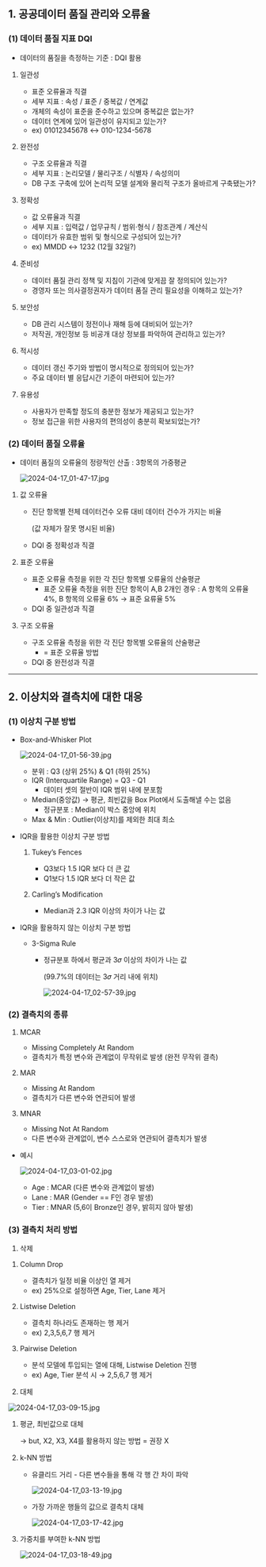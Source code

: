 ## 1. 공공데이터 품질 관리와 오류율

### (1) 데이터 품질 지표 DQI

- 데이터의 품질을 측정하는 기준 : DQI 활용

1. 일관성 
    - 표준 오류율과 직결
    - 세부 지표 : 속성 / 표준 / 중복값 / 연계값
    - 개체의 속성이 표준을 준수하고 있으며 중복값은 없는가?
    - 데이터 연계에 있어 일관성이 유지되고 있는가?
    - ex) 01012345678 ↔ 010-1234-5678
    
2. 완전성
    - 구조 오류율과 직결
    - 세부 지표 : 논리모델 / 물리구조 / 식별자 / 속성의미
    - DB 구조 구축에 있어 논리적 모델 설계와 물리적 구조가 올바르게 구축됐는가?
    
3. 정확성
    - 값 오류율과 직결
    - 세부 지표 : 입력값 / 업무규칙 / 범위·형식 / 참조관계 / 계산식
    - 데이터가 유효한 범위 및 형식으로 구성되어 있는가?
    - ex) MMDD ↔ 1232 (12월 32일?)
    
4. 준비성
    - 데이터 품질 관리 정책 및 지침이 기관에 맞게끔 잘 정의되어 있는가?
    - 경영자 또는 의사결정권자가 데이터 품질 관리 필요성을 이해하고 있는가?
5. 보안성
    - DB 관리 시스템이 정전이나 재해 등에 대비되어 있는가?
    - 저작권, 개인정보 등 비공개 대상 정보를 파악하여 관리하고 있는가?
6. 적시성 
    - 데이터 갱신 주기와 방법이 명시적으로 정의되어 있는가?
    - 주요 데이터 별 응답시간 기준이 마련되어 있는가?
7. 유용성
    - 사용자가 만족할 정도의 충분한 정보가 제공되고 있는가?
    - 정보 접근을 위한 사용자의 편의성이 충분히 확보되었는가?
    

### (2) 데이터 품질 오류율

- 데이터 품질의 오류율의 정량적인 산출 : 3항목의 가중평균
    
    ![2024-04-17_01-47-17.jpg](https://prod-files-secure.s3.us-west-2.amazonaws.com/edfd69d1-6c01-4d0c-9269-1bae8a4e3915/b0b2fcc3-b8ef-430e-b260-bc0ef96cc419/2024-04-17_01-47-17.jpg)
    
1. 값 오류율
    - 진단 항목별 전체 데이터건수 오류 대비 데이터 건수가 가지는 비율
        
        (값 자체가 잘못 명시된 비율)
        
    - DQI 중 정확성과 직결

1. 표준 오류율
    - 표준 오류율 측정을 위한 각 진단 항목별 오류율의 산술평균
        - 표준 오류율 측정을 위한 진단 항목이 A,B 2개인 경우 : A 항목의 오류율 4%, B 항목의 오류율 6% → 표준 요류율 5%
    - DQI 중 일관성과 직결
    
2. 구조 오류율
    - 구조 오류율 측정을 위한 각 진단 항목별 오류율의 산술평균
        - = 표준 오류율 방법
    - DQI 중 완전성과 직결
    

---

## 2. 이상치와 결측치에 대한 대응

### (1) 이상치 구분 방법

- Box-and-Whisker Plot
    
    ![2024-04-17_01-56-39.jpg](https://prod-files-secure.s3.us-west-2.amazonaws.com/edfd69d1-6c01-4d0c-9269-1bae8a4e3915/8283271e-8fb2-436d-b357-b77aca437d9b/2024-04-17_01-56-39.jpg)
    
    - 분위 : Q3 (상위 25%) & Q1 (하위 25%)
    - IQR (Interquartile Range) = Q3 - Q1
        - 데이터 셋의 절반이 IQR 범위 내에 분포함
    - Median(중앙값) → 평균, 최빈값을 Box Plot에서 도출해낼 수는 없음
        - 정규분포 : Median이 박스 중앙에 위치
    - Max & Min : Outlier(이상치)를 제외한 최대 최소

- IQR을 활용한 이상치 구분 방법
    1. Tukey’s Fences
        - Q3보다 1.5 IQR 보다 더 큰 값
        - Q1보다 1.5 IQR 보다 더 작은 값
        
    2. Carling’s Modification
        - Median과 2.3 IQR 이상의 차이가 나는 값
    
- IQR을 활용하지 않는 이상치 구분 방법
    - 3-Sigma Rule
        - 정규분포 하에서 평균과 3𝜎 이상의 차이가 나는 값
            
            (99.7%의 데이터는 3𝜎 거리 내에 위치)
            
            ![2024-04-17_02-57-39.jpg](https://prod-files-secure.s3.us-west-2.amazonaws.com/edfd69d1-6c01-4d0c-9269-1bae8a4e3915/a5237108-f98f-45f2-b6bf-9161d5d04487/2024-04-17_02-57-39.jpg)
            

### (2) 결측치의 종류

1. MCAR
    - Missing Completely At Random
    - 결측치가 특정 변수와 관계없이 무작위로 발생 (완전 무작위 결측)

1. MAR
    - Missing At Random
    - 결측치가 다른 변수와 연관되어 발생

1. MNAR
    - Missing Not At Random
    - 다른 변수와 관계없이, 변수 스스로와 연관되어 결측치가 발생

- 예시
    
    ![2024-04-17_03-01-02.jpg](https://prod-files-secure.s3.us-west-2.amazonaws.com/edfd69d1-6c01-4d0c-9269-1bae8a4e3915/7a012980-b879-4961-b8b6-6f8b89b242f0/2024-04-17_03-01-02.jpg)
    
    - Age : MCAR (다른 변수와 관계없이 발생)
    - Lane : MAR (Gender == F인 경우 발생)
    - Tier : MNAR (5,6이 Bronze인 경우, 밝히지 않아 발생)
    

### (3) 결측치 처리 방법

1) 삭제

1. Column Drop 
    - 결측치가 일정 비율 이상인 열 제거
    - ex) 25%으로 설정하면 Age, Tier, Lane 제거
    
2. Listwise Deletion 
    - 결측치 하나라도 존재하는 행 제거
    - ex) 2,3,5,6,7 행 제거
    
3. Pairwise Deletion 
    - 분석 모델에 투입되는 열에 대해, Listwise Deletion 진행
    - ex) Age, Tier 분석 시 → 2,5,6,7 행 제거

2) 대체

![2024-04-17_03-09-15.jpg](https://prod-files-secure.s3.us-west-2.amazonaws.com/edfd69d1-6c01-4d0c-9269-1bae8a4e3915/3b24001e-9510-44ad-ab22-77358a291213/2024-04-17_03-09-15.jpg)

1. 평균, 최빈값으로 대체 
    
    → but, X2, X3, X4를 활용하지 않는 방법 = 권장 X
    

1. k-NN 방법
    - 유클리드 거리 - 다른 변수들을 통해 각 행 간 차이 파악
        
        ![2024-04-17_03-13-19.jpg](https://prod-files-secure.s3.us-west-2.amazonaws.com/edfd69d1-6c01-4d0c-9269-1bae8a4e3915/58da6e8e-5f9c-481c-941e-38e1260d613d/2024-04-17_03-13-19.jpg)
        
    - 가장 가까운 행들의 값으로 결측치 대체
        
        ![2024-04-17_03-17-42.jpg](https://prod-files-secure.s3.us-west-2.amazonaws.com/edfd69d1-6c01-4d0c-9269-1bae8a4e3915/f2dc3b4c-b399-4e35-8e97-c32f8a348626/2024-04-17_03-17-42.jpg)
        
    
2. 가중치를 부여한 k-NN 방법
    
    ![2024-04-17_03-18-49.jpg](https://prod-files-secure.s3.us-west-2.amazonaws.com/edfd69d1-6c01-4d0c-9269-1bae8a4e3915/5fe225af-d507-45e3-b328-04ac2f20da2b/2024-04-17_03-18-49.jpg)
   
